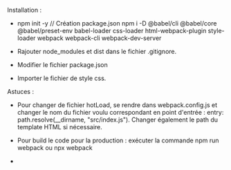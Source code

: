 Installation : 

- npm init -y // Création package.json
npm i -D @babel/cli @babel/core @babel/preset-env babel-loader css-loader html-webpack-plugin style-loader webpack webpack-cli webpack-dev-server

- Rajouter node_modules et dist dans le fichier .gitignore.
- Modifier le fichier package.json
- Importer le fichier de style css.

Astuces : 

   - Pour changer de fichier hotLoad, se rendre dans webpack.config.js et changer le nom du fichier voulu correspondant en point d'entrée : entry: path.resolve(__dirname, "src/index.js").
   Changer également le path du template HTML si nécessaire.

   - Pour build le code pour la production : exécuter la commande npm run webpack ou npx webpack

   - 